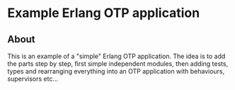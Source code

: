# Example Erlang OTP application

## About

This is an example of a "simple" Erlang OTP application. The idea is to add the parts step by step, first simple independent modules, then adding tests, types and rearranging everything into an OTP application with behaviours, supervisors etc...
